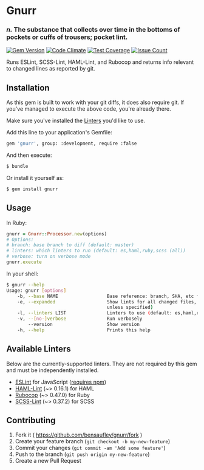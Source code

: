# Gnurr

### _n._ The substance that collects over time in the bottoms of pockets or cuffs of trousers; pocket lint.

[![Gem Version](https://badge.fury.io/rb/gnurr.svg)](https://badge.fury.io/rb/gnurr)
[![Code Climate](https://codeclimate.com/github/bensaufley/gnurr/badges/gpa.svg)](https://codeclimate.com/github/bensaufley/gnurr)
[![Test Coverage](https://codeclimate.com/github/bensaufley/gnurr/badges/coverage.svg)](https://codeclimate.com/github/bensaufley/gnurr/coverage)
[![Issue Count](https://codeclimate.com/github/bensaufley/gnurr/badges/issue_count.svg)](https://codeclimate.com/github/bensaufley/gnurr)

Runs ESLint, SCSS-Lint, HAML-Lint, and Rubocop and returns info relevant to changed lines as reported by git.

## Installation

As this gem is built to work with your git diffs, it does also require git.
If you've managed to execute the above code, you're already there.

Make sure you've installed the [Linters](#available-linters) you'd like to use.

Add this line to your application's Gemfile:

```bash
gem 'gnurr', group: :development, require :false
```

And then execute:

```sh
$ bundle
```

Or install it yourself as:

```sh
$ gem install gnurr
```

## Usage

In Ruby:

```rb
gnurr = Gnurr::Processor.new(options)
# Options:
# branch: base branch to diff (default: master)
# linters: which linters to run (default: es,haml,ruby,scss (all))
# verbose: turn on verbose mode
gnurr.execute
```

In your shell:

```sh
$ gnurr --help
Usage: gnurr [options]
    -b, --base NAME                  Base reference: branch, SHA, etc for diff (default: master)
    -e, --expanded                   Show lints for all changed files, not just changed lines (false
                                     unless specified)
    -l, --linters LIST               Linters to use (default: es,haml,ruby,scss (all))
    -v, --[no-]verbose               Run verbosely
        --version                    Show version
    -h, --help                       Prints this help
```

## Available Linters

Below are the currently-supported linters. They are not required by this
gem and must be independently installed.

- [ESLint] for JavaScript ([requires npm][npm-install])
- [HAML-Lint] (~> 0.16.1) for HAML
- [Rubocop] (~> 0.47.0) for Ruby
- [SCSS-Lint] (~> 0.37.2) for SCSS

## Contributing

1. Fork it ( https://github.com/bensaufley/gnurr/fork )
2. Create your feature branch (`git checkout -b my-new-feature`)
3. Commit your changes (`git commit -am 'Add some feature'`)
4. Push to the branch (`git push origin my-new-feature`)
5. Create a new Pull Request

[ESLint]: http://eslint.org
[HAML-Lint]: https://github.com/brigade/haml-lint
[Rubocop]: https://github.com/bbatsov/rubocop
[SCSS-Lint]: https://github.com/brigade/scss-lint
[npm-install]: http://eslint.org/docs/user-guide/getting-started
